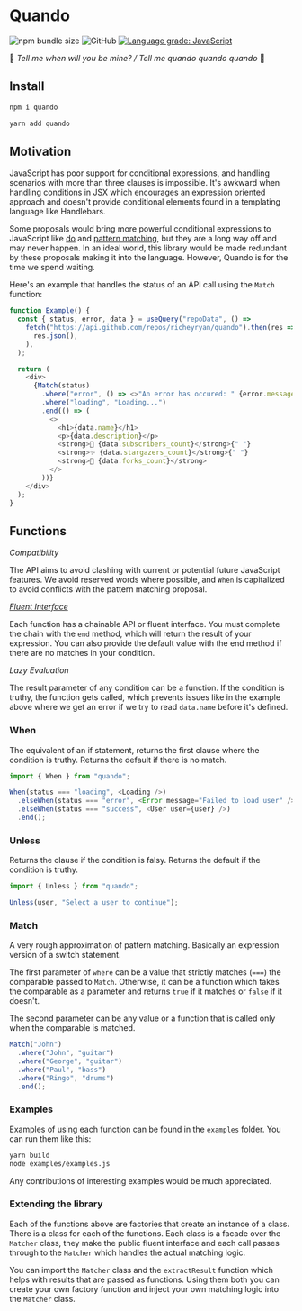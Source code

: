# Quando

![npm bundle size](https://img.shields.io/bundlephobia/minzip/quando?style=flat-square)
![GitHub](https://img.shields.io/github/license/richeyryan/quando?style=flat-square)
[![Language grade: JavaScript](https://img.shields.io/lgtm/grade/javascript/g/RicheyRyan/quando.svg?logo=lgtm&logoWidth=18)](https://lgtm.com/projects/g/RicheyRyan/quando/context:javascript)

🎵 _Tell me when will you be mine? / Tell me quando quando quando_ 🎵

## Install

```sh
npm i quando
```

```sh
yarn add quando
```

## Motivation

JavaScript has poor support for conditional expressions, and handling scenarios with more than three clauses is impossible. It's awkward when handling conditions in JSX which encourages an expression oriented approach and doesn't provide conditional elements found in a templating language like Handlebars.

Some proposals would bring more powerful conditional expressions to JavaScript like [do](https://github.com/tc39/proposal-do-expressions) and [pattern matching](https://github.com/tc39/proposal-pattern-matching), but they are a long way off and may never happen. In an ideal world, this library would be made redundant by these proposals making it into the language. However, Quando is for the time we spend waiting.

Here's an example that handles the status of an API call using the `Match` function:

```ts
function Example() {
  const { status, error, data } = useQuery("repoData", () =>
    fetch("https://api.github.com/repos/richeyryan/quando").then(res =>
      res.json(),
    ),
  );

  return (
    <div>
      {Match(status)
        .where("error", () => <>"An error has occured: " {error.message}</>)
        .where("loading", "Loading...")
        .end(() => (
          <>
            <h1>{data.name}</h1>
            <p>{data.description}</p>
            <strong>👀 {data.subscribers_count}</strong>{" "}
            <strong>✨ {data.stargazers_count}</strong>{" "}
            <strong>🍴 {data.forks_count}</strong>
          </>
        ))}
    </div>
  );
}
```

## Functions

_Compatibility_

The API aims to avoid clashing with current or potential future JavaScript features. We avoid reserved words where possible, and `When` is capitalized to avoid conflicts with the pattern matching proposal.

_[Fluent Interface](https://en.wikipedia.org/wiki/Fluent_interface)_

Each function has a chainable API or fluent interface. You must complete the chain with the `end` method, which will return the result of your expression. You can also provide the default value with the end method if there are no matches in your condition.

_Lazy Evaluation_

The result parameter of any condition can be a function. If the condition is truthy, the function gets called, which prevents issues like in the example above where we get an error if we try to read `data.name` before it's defined.

### When

The equivalent of an if statement, returns the first clause where the condition is truthy. Returns the default if there is no match.

```js
import { When } from "quando";

When(status === "loading", <Loading />)
  .elseWhen(status === "error", <Error message="Failed to load user" />)
  .elseWhen(status === "success", <User user={user} />)
  .end();
```

### Unless

Returns the clause if the condition is falsy. Returns the default if the condition is truthy.

```js
import { Unless } from "quando";

Unless(user, "Select a user to continue");
```

### Match

A very rough approximation of pattern matching. Basically an expression version of a switch statement.

The first parameter of `where` can be a value that strictly matches (`===`) the comparable passed to `Match`. Otherwise, it can be a function which takes the comparable as a parameter and returns `true` if it matches or `false` if it doesn't.

The second parameter can be any value or a function that is called only when the comparable is matched.

```js
Match("John")
  .where("John", "guitar")
  .where("George", "guitar")
  .where("Paul", "bass")
  .where("Ringo", "drums")
  .end();
```

### Examples

Examples of using each function can be found in the `examples` folder. You can run them like this:

```sh
yarn build
node examples/examples.js
```

Any contributions of interesting examples would be much appreciated.

### Extending the library

Each of the functions above are factories that create an instance of a class. There is a class for each of the functions. Each class is a facade over the `Matcher` class, they make the public fluent interface and each call passes through to the `Matcher` which handles the actual matching logic.

You can import the `Matcher` class and the `extractResult` function which helps with results that are passed as functions. Using them both you can create your own factory function and inject your own matching logic into the `Matcher` class.
